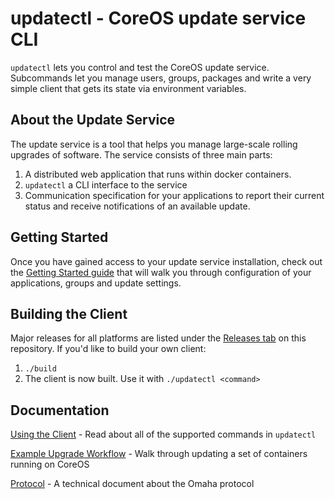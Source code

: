 # updatectl - CoreOS update service CLI

`updatectl` lets you control and test the CoreOS update service. Subcommands
let you manage users, groups, packages and write a very simple client that gets
its state via environment variables.

## About the Update Service

The update service is a tool that helps you manage large-scale rolling upgrades of software. The service consists of three main parts:

1. A distributed web application that runs within docker containers.
2. `updatectl` a CLI interface to the service
3. Communication specification for your applications to report their current status and receive notifications of an available update.

## Getting Started

Once you have gained access to your update service installation, check out the [Getting Started guide](Documentation/getting-started.md) that will walk you through configuration of your applications, groups and update settings.

## Building the Client

Major releases for all platforms are listed under the [Releases tab](https://github.com/coreos-inc/updatectl/releases) on this repository. If you'd like to build your own client:

1. `./build`
2. The client is now built. Use it with `./updatectl <command>`

## Documentation

[Using the Client](Documentation/client.md) - Read about all of the supported commands in `updatectl`

[Example Upgrade Workflow](Documentation/example-container-update.md) - Walk through updating a set of containers running on CoreOS

[Protocol](Documentation/protocol.md) - A technical document about the Omaha protocol
